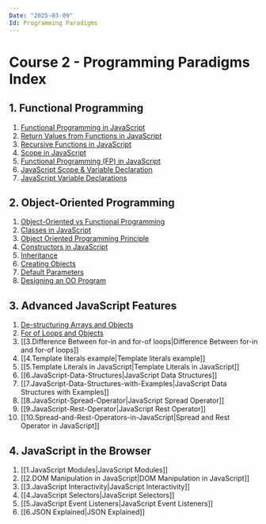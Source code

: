 ```yaml
---
Date: "2025-03-09"
Id: Programming Paradigms
---
```


# Course 2 - Programming Paradigms Index

<!--toc:start-->

## 1. Functional Programming

1. [Functional Programming in JavaScript](1.Functional%20Programming/1.Functional%20Programming%20in%20JavaScript.md)
2. [Return Values from Functions in JavaScript](1.Functional%20Programming/2.Return%20Values%20from%20Functions%20in%20JavaScript.md)
3. [Recursive Functions in JavaScript](1.Functional%20Programming/3.Recursive%20Functions%20in%20JavaScript.md)
4. [Scope in JavaScript](1.Functional%20Programming/4.Scope%20in%20JavaScript.md)
5. [Functional Programming (FP) in JavaScript](<1.Functional%20Programming/5.Functional%20Programming%20(FP)%20in%20JavaScript.md>)
6. [JavaScript Scope & Variable Declaration](1.Functional%20Programming/6.JavaScript%20Scope%20&%20Variable%20Declaration.md)
7. [JavaScript Variable Declarations](1.Functional%20Programming/7.JavaScript%20Variable%20Declarations.md)

## 2. Object-Oriented Programming

1. [Object-Oriented vs Functional Programming](2.Object%20Oriented%20Programming/1.Object-Oriented%20vs%20Functional%20Programming.md)
2. [Classes in JavaScript](2.Object%20Oriented%20Programming/2.Classes%20in%20JavaScript.md)
3. [Object Oriented Programming Principle](2.Object%20Oriented%20Programming/3.Object%20Oriented%20Programming%20Principle.md)
4. [Constructors in JavaScript](2.Object%20Oriented%20Programming/4.Constructors%20in%20JavaScript.md)
5. [Inheritance](2.Object%20Oriented%20Programming/5.Inheritance.md)
6. [Creating Objects](2.Object%20Oriented%20Programming/6.Creating%20Objects.md)
7. [Default Parameters](2.Object%20Oriented%20Programming/7.Default%20Parameters.md)
8. [Designing an OO Program](2.Object%20Oriented%20Programming/8.Designing%20an%20OO%20Program.md)

## 3. Advanced JavaScript Features

1. [De-structuring Arrays and Objects](3.Advanced%20JavaScript%20Features/1.De-structuring%20arrays%20and%20objects.md)
2. [For of Loops and Objects](3.Advanced%20JavaScript%20Features/2.For%20of%20loops%20and%20objects.md)
3. [[3.Difference Between for-in and for-of loops|Difference Between for-in and for-of loops]]
4. [[4.Template literals example|Template literals example]]
5. [[5.Template Literals in JavaScript|Template Literals in JavaScript]]
6. [[6.JavaScript-Data-Structures|JavaScript Data Structures]]
7. [[7.JavaScript-Data-Structures-with-Examples|JavaScript Data Structures with Examples]]
8. [[8.JavaScript-Spread-Operator|JavaScript Spread Operator]]
9. [[9.JavaScript-Rest-Operator|JavaScript Rest Operator]]
10. [[10.Spread-and-Rest-Operators-in-JavaScript|Spread and Rest Operator in JavaScript]]

## 4. JavaScript in the Browser

1. [[1.JavaScript Modules|JavaScript Modules]]
2. [[2.DOM Manipulation in JavaScript|DOM Manipulation in JavaScript]]
3. [[3.JavaScript Interactivity|JavaScript Interactivity]]
4. [[4.JavaScript Selectors|JavaScript Selectors]]
5. [[5.JavaScript Event Listeners|JavaScript Event Listeners]]
6. [[6.JSON Explained|JSON Explained]]
<!--toc:end-->
